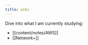 ```yaml
---
title: wiki
---
```

Dive into what I am currently studying:

- [[content/notes/AWS]]
- [[Network+]]


